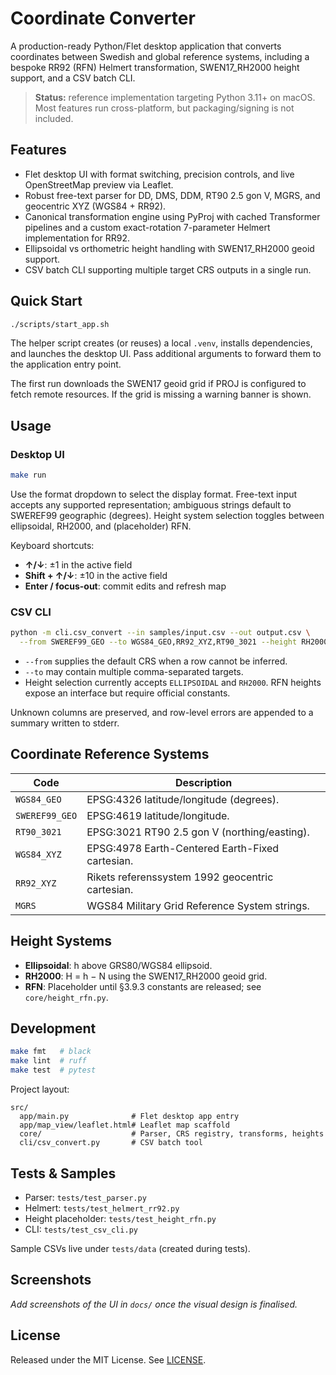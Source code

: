 # Coordinate Converter

A production-ready Python/Flet desktop application that converts coordinates between
Swedish and global reference systems, including a bespoke RR92 (RFN) Helmert
transformation, SWEN17_RH2000 height support, and a CSV batch CLI.

> **Status:** reference implementation targeting Python 3.11+ on macOS. Most features
> run cross-platform, but packaging/signing is not included.

## Features
- Flet desktop UI with format switching, precision controls, and live OpenStreetMap
  preview via Leaflet.
- Robust free-text parser for DD, DMS, DDM, RT90 2.5 gon V, MGRS, and geocentric XYZ
  (WGS84 + RR92).
- Canonical transformation engine using PyProj with cached Transformer pipelines and a
  custom exact-rotation 7-parameter Helmert implementation for RR92.
- Ellipsoidal vs orthometric height handling with SWEN17_RH2000 geoid support.
- CSV batch CLI supporting multiple target CRS outputs in a single run.

## Quick Start
```bash
./scripts/start_app.sh
```

The helper script creates (or reuses) a local `.venv`, installs dependencies, and
launches the desktop UI. Pass additional arguments to forward them to the
application entry point.

The first run downloads the SWEN17 geoid grid if PROJ is configured to fetch remote
resources. If the grid is missing a warning banner is shown.

## Usage
### Desktop UI
```bash
make run
```

Use the format dropdown to select the display format. Free-text input accepts any
supported representation; ambiguous strings default to SWEREF99 geographic (degrees).
Height system selection toggles between ellipsoidal, RH2000, and (placeholder) RFN.

Keyboard shortcuts:
- **↑/↓**: ±1 in the active field
- **Shift + ↑/↓**: ±10 in the active field
- **Enter / focus-out**: commit edits and refresh map

### CSV CLI
```bash
python -m cli.csv_convert --in samples/input.csv --out output.csv \
  --from SWEREF99_GEO --to WGS84_GEO,RR92_XYZ,RT90_3021 --height RH2000
```

- `--from` supplies the default CRS when a row cannot be inferred.
- `--to` may contain multiple comma-separated targets.
- Height selection currently accepts `ELLIPSOIDAL` and `RH2000`. RFN heights expose
  an interface but require official constants.

Unknown columns are preserved, and row-level errors are appended to a summary written
to stderr.

## Coordinate Reference Systems
| Code | Description |
| ---- | ----------- |
| `WGS84_GEO` | EPSG:4326 latitude/longitude (degrees). |
| `SWEREF99_GEO` | EPSG:4619 latitude/longitude. |
| `RT90_3021` | EPSG:3021 RT90 2.5 gon V (northing/easting). |
| `WGS84_XYZ` | EPSG:4978 Earth-Centered Earth-Fixed cartesian. |
| `RR92_XYZ` | Rikets referenssystem 1992 geocentric cartesian. |
| `MGRS` | WGS84 Military Grid Reference System strings. |

## Height Systems
- **Ellipsoidal**: h above GRS80/WGS84 ellipsoid.
- **RH2000**: H = h − N using the SWEN17_RH2000 geoid grid.
- **RFN**: Placeholder until §3.9.3 constants are released; see `core/height_rfn.py`.

## Development
```bash
make fmt   # black
make lint  # ruff
make test  # pytest
```

Project layout:
```
src/
  app/main.py              # Flet desktop app entry
  app/map_view/leaflet.html# Leaflet map scaffold
  core/                    # Parser, CRS registry, transforms, heights
  cli/csv_convert.py       # CSV batch tool
```

## Tests & Samples
- Parser: `tests/test_parser.py`
- Helmert: `tests/test_helmert_rr92.py`
- Height placeholder: `tests/test_height_rfn.py`
- CLI: `tests/test_csv_cli.py`

Sample CSVs live under `tests/data` (created during tests).

## Screenshots
_Add screenshots of the UI in `docs/` once the visual design is finalised._

## License
Released under the MIT License. See [LICENSE](LICENSE).
